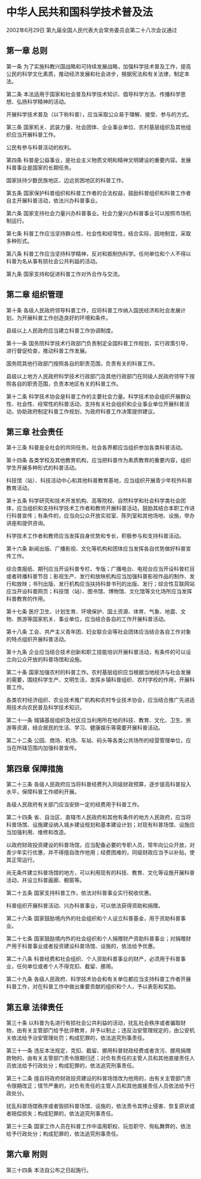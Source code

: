 # 中华人民共和国科学技术普及法

2002年6月29日 第九届全国人民代表大会常务委员会第二十八次会议通过

## 第一章 总则

第一条 为了实施科教兴国战略和可持续发展战略，加强科学技术普及工作，提高公民的科学文化素质，推动经济发展和社会进步，根据宪法和有关法律，制定本法。

第二条 本法适用于国家和社会普及科学技术知识、倡导科学方法、传播科学思想、弘扬科学精神的活动。

开展科学技术普及（以下称科普），应当采取公众易于理解、接受、参与的方式。

第三条 国家机关、武装力量、社会团体、企业事业单位、农村基层组织及其他组织应当开展科普工作。

公民有参与科普活动的权利。

第四条 科普是公益事业，是社会主义物质文明和精神文明建设的重要内容。发展科普事业是国家的长期任务。

国家扶持少数民族地区、边远贫困地区的科普工作。

第五条 国家保护科普组织和科普工作者的合法权益，鼓励科普组织和科普工作者自主开展科普活动，依法兴办科普事业。

第六条 国家支持社会力量兴办科普事业。社会力量兴办科普事业可以按照市场机制运行。

第七条 科普工作应当坚持群众性、社会性和经常性，结合实际，因地制宜，采取多种形式。

第八条 科普工作应当坚持科学精神，反对和抵制伪科学。任何单位和个人不得以科普为名从事有损社会公共利益的活动。

第九条 国家支持和促进科普工作对外合作与交流。

## 第二章 组织管理

第十条 各级人民政府领导科普工作，应将科普工作纳入国民经济和社会发展计划，为开展科普工作创造良好的环境和条件。

县级以上人民政府应当建立科普工作协调制度。

第十一条 国务院科学技术行政部门负责制定全国科普工作规划，实行政策引导，进行督促检查，推动科普工作发展。

国务院其他行政部门按照各自的职责范围，负责有关的科普工作。

县级以上地方人民政府科学技术行政部门及其他行政部门在同级人民政府领导下按照各自的职责范围，负责本地区有关的科普工作。

第十二条 科学技术协会是科普工作的主要社会力量。科学技术协会组织开展群众性、社会性、经常性的科普活动，支持有关社会组织和企业事业单位开展科普活动，协助政府制定科普工作规划，为政府科普工作决策提供建议。

## 第三章 社会责任

第十三条 科普是全社会的共同任务。社会各界都应当组织参加各类科普活动。

第十四条 各类学校及其他教育机构，应当把科普作为素质教育的重要内容，组织学生开展多种形式的科普活动。

科技馆（站）、科技活动中心和其他科普教育基地，应当组织开展青少年校外科普教育活动。

第十五条 科学研究和技术开发机构、高等院校、自然科学和社会科学类社会团体，应当组织和支持科学技术工作者和教师开展科普活动，鼓励其结合本职工作进行科普宣传；有条件的，应当向公众开放实验室、陈列室和其他场地、设施，举办讲座和提供咨询。

科学技术工作者和教师应当发挥自身优势和专长，积极参与和支持科普活动。

第十六条 新闻出版、广播影视、文化等机构和团体应当发挥各自优势做好科普宣传工作。

综合类报纸、期刊应当开设科普专栏、专版；广播电台、电视台应当开设科普栏目或者转播科普节目；影视生产、发行和放映机构应当加强科普影视作品的制作、发行和放映；书刊出版、发行机构应当扶持科普书刊的出版、发行；综合性互联网站应当开设科普网页；科技馆（站）、图书馆、博物馆、文化馆等文化场所应当发挥科普教育的作用。

第十七条 医疗卫生、计划生育、环境保护、国土资源、体育、气象、地震、文物、旅游等国家机关、事业单位，应当结合各自的工作开展科普活动。

第十八条 工会、共产主义青年团、妇女联合会等社会团体应当结合各自工作对象的特点组织开展科普活动。

第十九条 企业应当结合技术创新和职工技能培训开展科普活动，有条件的可以设立向公众开放的科普场馆和设施。

第二十条 国家加强农村的科普工作。农村基层组织应当根据当地经济与社会发展的需要，围绕科学生产、文明生活，发挥乡镇科普组织、农村学校的作用，开展科普工作。

各类农村经济组织、农业技术推广机构和农村专业技术协会，应当结合推广先进适用技术向农民普及科学技术知识。

第二十一条 城镇基层组织及社区应当利用所在地的科技、教育、文化、卫生、旅游等资源，结合居民的生活、学习、健康娱乐等需要开展科普活动。

第二十二条 公园、商场、机场、车站、码头等各类公共场所的经营管理单位，应当在所辖范围内加强科普宣传。

## 第四章 保障措施

第二十三条 各级人民政府应当将科普经费列入同级财政预算，逐步提高科普投入水平，保障科普工作顺利开展。

各级人民政府有关部门应当安排一定的经费用于科普工作。

第二十四条 省、自治区、直辖市人民政府和其他有条件的地方人民政府，应当将科普场馆、设施建设纳入城乡建设规划和基本建设计划；对现有科普场馆、设施应当加强利用、维修和改造。

以政府财政投资建设的科普场馆，应当配备必要的专职人员，常年向公众开放，对青少年实行优惠，并不得擅自改作他用；经费困难的，同级财政应当予以补贴，使其正常运行。

尚无条件建立科普场馆的地方，可以利用现有的科技、教育、文化等设施开展科普活动，并设立科普画廊、橱窗等。

第二十五条 国家支持科普工作，依法对科普事业实行税收优惠。

科普组织开展科普活动、兴办科普事业，可以依法获得资助和捐赠。

第二十六条 国家鼓励境内外的社会组织和个人设立科普基金，用于资助科普事业。

第二十七条 国家鼓励境内外的社会组织和个人捐赠财产资助科普事业；对捐赠财产用于科普事业或者投资建设科普场馆、设施的，依法给予优惠。

第二十八条 科普经费和社会组织、个人资助科普事业的财产，必须用于科普事业，任何单位或者个人不得克扣、截留、挪用。

第二十九条 各级人民政府、科学技术协会和有关单位都应当支持科普工作者开展科普工作，对在科普工作中做出重要贡献的组织和个人，予以表彰和奖励。

## 第五章 法律责任

第三十条 以科普为名进行有损社会公共利益的活动，扰乱社会秩序或者骗取财物，由有关主管部门给予批评教育，并予以制止；违反治安管理规定的，由公安机关依法给予治安管理处罚；构成犯罪的，依法追究刑事责任。

第三十一条 违反本法规定，克扣、截留、挪用科普财政经费或者贪污、挪用捐赠款物的，由有关主管部门责令限期归还；对负有责任的主管人员和其他直接责任人员依法给予行政处分；构成犯罪的，依法追究刑事责任。

第三十二条 擅自将政府财政投资建设的科普场馆改为他用的，由有关主管部门责令限期改正；情节严重的，对负有责任的主管人员和其他直接责任人员依法给予行政处分。

扰乱科普场馆秩序或者毁损科普场馆、设施的，依法责令其停止侵害、恢复原状或者赔偿损失；构成犯罪的，依法追究刑事责任。

第三十三条 国家工作人员在科普工作中滥用职权、玩忽职守、徇私舞弊的，依法给予行政处分；构成犯罪的，依法追究刑事责任。

## 第六章 附则

第三十四条 本法自公布之日起施行。
